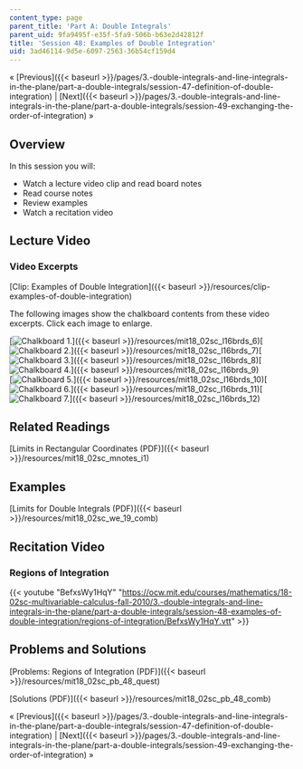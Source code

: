 ```yaml
---
content_type: page
parent_title: 'Part A: Double Integrals'
parent_uid: 9fa9495f-e35f-5fa9-506b-b63e2d42812f
title: 'Session 48: Examples of Double Integration'
uid: 3ad46114-9d5e-6097-2563-36b54cf159d4
---
```


« [Previous]({{< baseurl >}}/pages/3.-double-integrals-and-line-integrals-in-the-plane/part-a-double-integrals/session-47-definition-of-double-integration) | [Next]({{< baseurl >}}/pages/3.-double-integrals-and-line-integrals-in-the-plane/part-a-double-integrals/session-49-exchanging-the-order-of-integration) »

Overview
--------

In this session you will:

*   Watch a lecture video clip and read board notes
*   Read course notes
*   Review examples
*   Watch a recitation video

Lecture Video
-------------

### Video Excerpts

[Clip: Examples of Double Integration]({{< baseurl >}}/resources/clip-examples-of-double-integration)

The following images show the chalkboard contents from these video excerpts. Click each image to enlarge.

[![Chalkboard 1.](BASEURL_PLACEHOLDER/resources/mit18_02sc_l16brds_6a)]({{< baseurl >}}/resources/mit18_02sc_l16brds_6)[![Chalkboard 2.](BASEURL_PLACEHOLDER/resources/mit18_02sc_l16brds_7a)]({{< baseurl >}}/resources/mit18_02sc_l16brds_7)[![Chalkboard 3.](BASEURL_PLACEHOLDER/resources/mit18_02sc_l16brds_8a)]({{< baseurl >}}/resources/mit18_02sc_l16brds_8)[![Chalkboard 4.](BASEURL_PLACEHOLDER/resources/mit18_02sc_l16brds_9a)]({{< baseurl >}}/resources/mit18_02sc_l16brds_9)  
[![Chalkboard 5.](BASEURL_PLACEHOLDER/resources/mit18_02sc_l16brds_10a)]({{< baseurl >}}/resources/mit18_02sc_l16brds_10)[![Chalkboard 6.](BASEURL_PLACEHOLDER/resources/mit18_02sc_l16brds_11a)]({{< baseurl >}}/resources/mit18_02sc_l16brds_11)[![Chalkboard 7.](BASEURL_PLACEHOLDER/resources/mit18_02sc_l16brds_12a)]({{< baseurl >}}/resources/mit18_02sc_l16brds_12)

Related Readings
----------------

[Limits in Rectangular Coordinates (PDF)]({{< baseurl >}}/resources/mit18_02sc_mnotes_i1)

Examples
--------

[Limits for Double Integrals (PDF)]({{< baseurl >}}/resources/mit18_02sc_we_19_comb)

Recitation Video
----------------

### Regions of Integration

{{< youtube "BefxsWy1HqY" "https://ocw.mit.edu/courses/mathematics/18-02sc-multivariable-calculus-fall-2010/3.-double-integrals-and-line-integrals-in-the-plane/part-a-double-integrals/session-48-examples-of-double-integration/regions-of-integration/BefxsWy1HqY.vtt" >}}

Problems and Solutions
----------------------

[Problems: Regions of Integration (PDF)]({{< baseurl >}}/resources/mit18_02sc_pb_48_quest)

[Solutions (PDF)]({{< baseurl >}}/resources/mit18_02sc_pb_48_comb)

« [Previous]({{< baseurl >}}/pages/3.-double-integrals-and-line-integrals-in-the-plane/part-a-double-integrals/session-47-definition-of-double-integration) | [Next]({{< baseurl >}}/pages/3.-double-integrals-and-line-integrals-in-the-plane/part-a-double-integrals/session-49-exchanging-the-order-of-integration) »